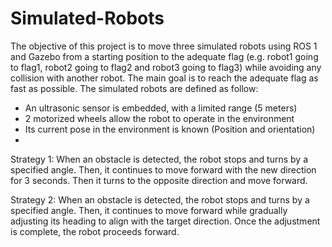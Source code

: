 # Simulated-Robots
The objective of this project is to move three simulated robots using ROS 1 and Gazebo from a starting position to the adequate flag (e.g. robot1 going to flag1, robot2 going to flag2 and robot3 going to flag3) while avoiding any collision with another robot. The main goal is to reach the adequate flag as fast as possible. 
The simulated robots are defined as follow:
  - An ultrasonic sensor is embedded, with a limited range (5 meters)
  - 2 motorized wheels allow the robot to operate in the environment
  - Its current pose in the environment is known (Position and orientation)
  - 
Strategy 1:
When an obstacle is detected, the robot stops and turns by a specified angle. Then, it continues to move forward with the new direction for 3 seconds. Then it turns to the opposite direction and move forward.

Strategy 2:
When an obstacle is detected, the robot stops and turns by a specified angle. Then, it continues to move forward while gradually adjusting its heading to align with the target direction. Once the adjustment is complete, the robot proceeds forward.
